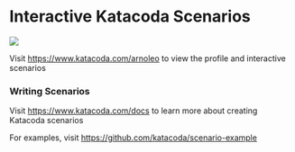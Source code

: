 # Interactive Katacoda Scenarios

[![](http://shields.katacoda.com/katacoda/arnoleo/count.svg)](https://www.katacoda.com/arnoleo "Get your profile on Katacoda.com")

Visit https://www.katacoda.com/arnoleo to view the profile and interactive scenarios

### Writing Scenarios
Visit https://www.katacoda.com/docs to learn more about creating Katacoda scenarios

For examples, visit https://github.com/katacoda/scenario-example
